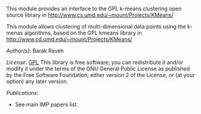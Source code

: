 This module provides an interface to the GPL k-means clustering open source library in http://www.cs.umd.edu/~mount/Projects/KMeans/

This module allows clustering of multi-dimensional data points using the k-menas algorithms, based on the GPL
                 kmeans library in http://www.cd.umd.edu/~mount/Projects/KMeans/

_Author(s)_: Barak Raveh

_License_: [GPL](http://www.gnu.org/licenses/old-licenses/gpl-2.1.html)
This library is free software; you can redistribute it and/or
modify it under the terms of the GNU General Public
License as published by the Free Software Foundation; either
version 2 of the License, or (at your option) any later version.

_Publications_:
 - See main IMP papers list.
